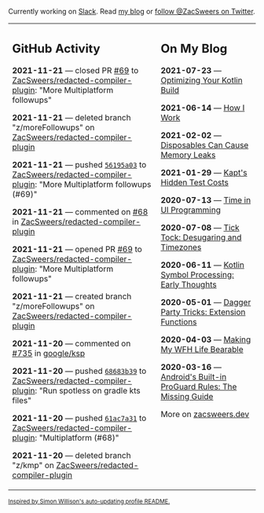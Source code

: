 Currently working on [Slack](https://slack.com/). Read [my blog](https://zacsweers.dev/) or [follow @ZacSweers on Twitter](https://twitter.com/ZacSweers).

<table><tr><td valign="top" width="60%">

## GitHub Activity
<!-- githubActivity starts -->
**2021-11-21** — closed PR [#69](https://api.github.com/repos/ZacSweers/redacted-compiler-plugin/pulls/69) to [ZacSweers/redacted-compiler-plugin](https://api.github.com/repos/ZacSweers/redacted-compiler-plugin): "More Multiplatform followups"

**2021-11-21** — deleted branch "z/moreFollowups" on [ZacSweers/redacted-compiler-plugin](https://api.github.com/repos/ZacSweers/redacted-compiler-plugin)

**2021-11-21** — pushed [`56195a03`](https://github.com/ZacSweers/redacted-compiler-plugin/commit/56195a036112ae62f7acf4d4b5d79b75e7fc0861) to [ZacSweers/redacted-compiler-plugin](https://api.github.com/repos/ZacSweers/redacted-compiler-plugin): "More Multiplatform followups (#69)"

**2021-11-21** — commented on [#68](https://github.com/ZacSweers/redacted-compiler-plugin/pull/68#issuecomment-974842798) in [ZacSweers/redacted-compiler-plugin](https://api.github.com/repos/ZacSweers/redacted-compiler-plugin)

**2021-11-21** — opened PR [#69](https://api.github.com/repos/ZacSweers/redacted-compiler-plugin/pulls/69) to [ZacSweers/redacted-compiler-plugin](https://api.github.com/repos/ZacSweers/redacted-compiler-plugin): "More Multiplatform followups"

**2021-11-21** — created branch "z/moreFollowups" on [ZacSweers/redacted-compiler-plugin](https://api.github.com/repos/ZacSweers/redacted-compiler-plugin)

**2021-11-20** — commented on [#735](https://github.com/google/ksp/issues/735#issuecomment-974755421) in [google/ksp](https://api.github.com/repos/google/ksp)

**2021-11-20** — pushed [`68683b39`](https://github.com/ZacSweers/redacted-compiler-plugin/commit/68683b39b9aec4455920f0f7d7a3d3d57afbbadf) to [ZacSweers/redacted-compiler-plugin](https://api.github.com/repos/ZacSweers/redacted-compiler-plugin): "Run spotless on gradle kts files"

**2021-11-20** — pushed [`61ac7a31`](https://github.com/ZacSweers/redacted-compiler-plugin/commit/61ac7a31cd82ef9e6dc9abacdcb03d9a59bcec39) to [ZacSweers/redacted-compiler-plugin](https://api.github.com/repos/ZacSweers/redacted-compiler-plugin): "Multiplatform (#68)"

**2021-11-20** — deleted branch "z/kmp" on [ZacSweers/redacted-compiler-plugin](https://api.github.com/repos/ZacSweers/redacted-compiler-plugin)
<!-- githubActivity ends -->
</td><td valign="top" width="40%">

## On My Blog
<!-- blog starts -->
**2021-07-23** — [Optimizing Your Kotlin Build](https://www.zacsweers.dev/optimizing-your-kotlin-build/)

**2021-06-14** — [How I Work](https://www.zacsweers.dev/how-i-work/)

**2021-02-02** — [Disposables Can Cause Memory Leaks](https://www.zacsweers.dev/disposables-can-cause-memory-leaks/)

**2021-01-29** — [Kapt's Hidden Test Costs](https://www.zacsweers.dev/kapts-hidden-test-costs/)

**2020-07-13** — [Time in UI Programming](https://www.zacsweers.dev/time-in-ui/)

**2020-07-08** — [Tick Tock: Desugaring and Timezones](https://www.zacsweers.dev/ticktock-desugaring-timezones/)

**2020-06-11** — [Kotlin Symbol Processing: Early Thoughts](https://www.zacsweers.dev/kotlin-symbol-processor-early-thoughts/)

**2020-05-01** — [Dagger Party Tricks: Extension Functions](https://www.zacsweers.dev/dagger-party-tricks-extension-functions/)

**2020-04-03** — [Making My WFH Life Bearable](https://www.zacsweers.dev/making-wfh-life-bearable/)

**2020-03-16** — [Android's Built-in ProGuard Rules: The Missing Guide](https://www.zacsweers.dev/android-proguard-rules/)
<!-- blog ends -->
More on [zacsweers.dev](https://zacsweers.dev/)
</td></tr></table>

<sub><a href="https://simonwillison.net/2020/Jul/10/self-updating-profile-readme/">Inspired by Simon Willison's auto-updating profile README.</a></sub>